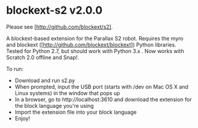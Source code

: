 blockext-s2 v2.0.0
==
Please see [http://github.com/blockext/s2].

A blockext-based extension for the Parallax S2 robot. Requires the myro and blockext ([http://github.com/blockext/blockext]) Python libraries. Tested for Python 2.7, but should work with Python 3.x . Now works with Scratch 2.0 offline and Snap!.

To run:
* Download and run s2.py
* When prompted, input the USB port (starts with /dev on Mac OS X and Linux systems) in the window that pops up
* In a browser, go to http://localhost:3610 and download the extension for the block language you're using
* Import the extension file into your block language
* Enjoy!
